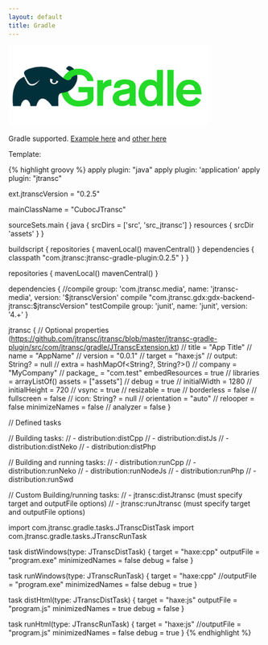 ```yaml
---
layout: default
title: Gradle
---
```


<img src="/usage/gradle/gradle.svg" width="auto" height="160" />

Gradle supported. [Example here](https://github.com/jtransc/jtransc/blob/master/jtransc-gradle-plugin/example/build.gradle) and [other here](https://github.com/jtransc/jtransc-examples/blob/master/libgdx/cuboc/build.gradle)

Template:

{% highlight groovy %}
apply plugin: "java"
apply plugin: 'application'
apply plugin: "jtransc"

ext.jtranscVersion = "0.2.5"

mainClassName = "CubocJTransc"

sourceSets.main {
	java {
		srcDirs = ['src', 'src_jtransc']
	}
	resources {
		srcDir 'assets'
	}
}

buildscript {
	repositories {
		mavenLocal()
		mavenCentral()
	}
	dependencies {
		classpath "com.jtransc:jtransc-gradle-plugin:0.2.5"
	}
}

repositories {
	mavenLocal()
	mavenCentral()
}

dependencies {
	//compile group: 'com.jtransc.media', name: 'jtransc-media', version: '$jtranscVersion'
	compile "com.jtransc.gdx:gdx-backend-jtransc:$jtranscVersion"
	testCompile group: 'junit', name: 'junit', version: '4.+'
}

jtransc {
	// Optional properties (https://github.com/jtransc/jtransc/blob/master/jtransc-gradle-plugin/src/com/jtransc/gradle/JTranscExtension.kt)
	// title = "App Title"
	// name = "AppName"
	// version = "0.0.1"
	// target = "haxe:js"
	// output: String? = null
	// extra = hashMapOf<String?, String?>()
	// company = "MyCompany"
	// package_ = "com.test"
	embedResources = true
	// libraries = arrayListOf<String>()
	assets = ["assets"]
	// debug = true
	// initialWidth = 1280
	// initialHeight = 720
	// vsync = true
	// resizable = true
	// borderless = false
	// fullscreen = false
	// icon: String? = null
	// orientation = "auto"
	// relooper = false
	minimizeNames = false
	// analyzer = false
}

// Defined tasks

// Building tasks:
// - distribution:distCpp
// - distribution:distJs
// - distribution:distNeko
// - distribution:distPhp

// Building and running tasks:
// - distribution:runCpp
// - distribution:runNeko
// - distribution:runNodeJs
// - distribution:runPhp
// - distribution:runSwd

// Custom Building/running tasks:
// - jtransc:distJtransc (must specify target and outputFile options)
// - jtransc:runJtransc (must specify target and outputFile options)

import com.jtransc.gradle.tasks.JTranscDistTask
import com.jtransc.gradle.tasks.JTranscRunTask

task distWindows(type: JTranscDistTask) {
	target = "haxe:cpp"
	outputFile = "program.exe"
	minimizedNames = false
	debug = false
}

task runWindows(type: JTranscRunTask) {
	target = "haxe:cpp"
	//outputFile = "program.exe"
	minimizedNames = false
	debug = true
}

task distHtml(type: JTranscDistTask) {
	target = "haxe:js"
	outputFile = "program.js"
	minimizedNames = true
	debug = false
}

task runHtml(type: JTranscRunTask) {
	target = "haxe:js"
	//outputFile = "program.js"
	minimizedNames = false
	debug = true
}
{% endhighlight %}
